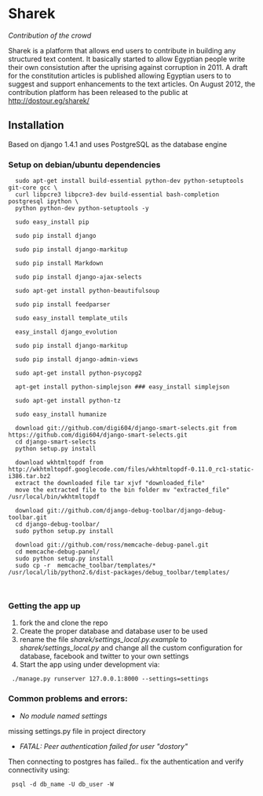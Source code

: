 # Sharek

_Contribution of the crowd_

Sharek is a platform that allows end users to contribute in building any structured text content. It basically started to allow Egyptian people write their own consistution after the uprising against corruption in 2011. A draft for the constitution articles is published allowing Egyptian users to to suggest and support enhancements to the text articles.
On August 2012, the contribution platform has been released to the public at http://dostour.eg/sharek/

## Installation

Based on django 1.4.1 and uses PostgreSQL as the database engine

### Setup on debian/ubuntu dependencies

  ```
    sudo apt-get install build-essential python-dev python-setuptools git-core gcc \
    curl libpcre3 libpcre3-dev build-essential bash-completion postgresql ipython \
    python python-dev python-setuptools -y 

    sudo easy_install pip  

    sudo pip install django

    sudo pip install django-markitup 

    sudo pip install Markdown

    sudo pip install django-ajax-selects

    sudo apt-get install python-beautifulsoup

    sudo pip install feedparser

    sudo easy_install template_utils

    easy_install django_evolution

    sudo pip install django-markitup
	
	sudo pip install django-admin-views

    sudo apt-get install python-psycopg2

    apt-get install python-simplejson ### easy_install simplejson

    sudo apt-get install python-tz

    sudo easy_install humanize
	
	download git://github.com/digi604/django-smart-selects.git from https://github.com/digi604/django-smart-selects.git
	cd django-smart-selects
	python setup.py install
	
	download wkhtmltopdf from http://wkhtmltopdf.googlecode.com/files/wkhtmltopdf-0.11.0_rc1-static-i386.tar.bz2
	extract the downloaded file tar xjvf "downloaded_file"
	move the extracted file to the bin folder mv "extracted_file" /usr/local/bin/wkhtmltopdf
	
	download git://github.com/django-debug-toolbar/django-debug-toolbar.git
	cd django-debug-toolbar/
	sudo python setup.py install
	
	download git://github.com/ross/memcache-debug-panel.git
	cd memcache-debug-panel/
	sudo python setup.py install
	sudo cp -r  memcache_toolbar/templates/*  /usr/local/lib/python2.6/dist-packages/debug_toolbar/templates/
	
	
  ```

### Getting the app up

1. fork the and clone the repo
2. Create the proper database and database user to be used
3. rename the file *sharek/settings_local.py.example* to *sharek/settings_local.py* and change all the custom configuration for database, facebook and twitter to your own settings
4. Start the app using under development via:

```
 ./manage.py runserver 127.0.0.1:8000 --settings=settings
```

### Common problems and errors:

* _No module named settings_

 missing settings.py file in project directory


* _FATAL:  Peer authentication failed for user "dostory"_

 Then connecting to postgres has failed.. fix the authentication and verify connectivity using:

 ```
  psql -d db_name -U db_user -W 
 ```



